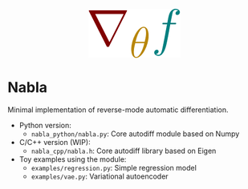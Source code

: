 <p align="center">
  <img src="https://raw.githubusercontent.com/cnmy-ro/gradcore/main/docs/logo.png">
</p>


# Nabla

Minimal implementation of reverse-mode automatic differentiation.

- Python version:
	- `nabla_python/nabla.py`: Core autodiff module	based on Numpy
- C/C++ version (WIP):
	- `nabla_cpp/nabla.h`: Core autodiff library based on Eigen
- Toy examples using the module:
	- `examples/regression.py`: Simple regression model
	- `examples/vae.py`: Variational autoencoder